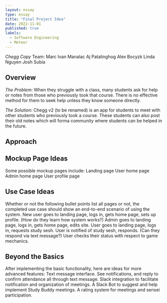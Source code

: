 ```yaml
---
layout: essay
type: essay
title: "Final Project Idea"
date: 2022-11-01
published: true
labels:
  - Software Engineering
  - Meteor
---
```


*Chegg Copy*
Team: 
Marc Ivan Manalac
Aj Patalinghog
Alex Bocyzk
Linda Nguyen
Josh Subia

## Overview
*The Problem*: When they struggle with a class, many students ask for help or notes from those who previously took that course. There is no effective method for them to seek help unless they know someone directly.

*The Solution*: Chegg v2 (to be renamed) is an app for students to meet with other students who previously took a course. These students can also post their old notes which will forma  community where students can be helped in the future.

## Approach

## Mockup Page Ideas
Some possible mockup pages include:
Landing page
User home page
Admin home page
User profile page

## Use Case Ideas
Whether or not the following bullet points list all pages or not, the completed use case should show an end-to-end scenario of using the system.
New user goes to landing page, logs in, gets home page, sets up profile. (How do they learn how system works?)
Admin goes to landing page, logs in, gets home page, edits site.
User goes to landing page, logs in, requests study sesh.
User is notified of study sesh, responds. (Can they respond via text message?)
User checks their status with respect to game mechanics.


## Beyond the Basics
After implementing the basic functionality, here are ideas for more advanced features:
Text message interface. See notifications, and reply to confirm attendance all through text message.
Slack integration to facilitate notification and organization of meetings.
A Slack Bot to suggest and help implement Study Buddy meetings.
A rating system for meetings and sensei participation.

